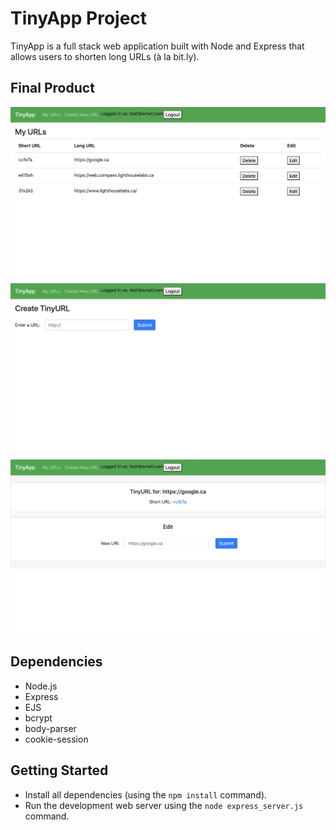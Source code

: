 # TinyApp Project

TinyApp is a full stack web application built with Node and Express that allows users to shorten long URLs (à la bit.ly).

## Final Product

!["List of created URLs"](https://github.com/audrey-audrey/tinyapp/blob/main/docs/urls-page.png?raw=true)
!["Creating new URL"](https://github.com/audrey-audrey/tinyapp/blob/main/docs/urls-new.png?raw=true)
!["Editing URL"](https://github.com/audrey-audrey/tinyapp/blob/main/docs/urls-edit.png?raw=true)

## Dependencies

- Node.js
- Express
- EJS
- bcrypt
- body-parser
- cookie-session

## Getting Started

- Install all dependencies (using the `npm install` command).
- Run the development web server using the `node express_server.js` command.